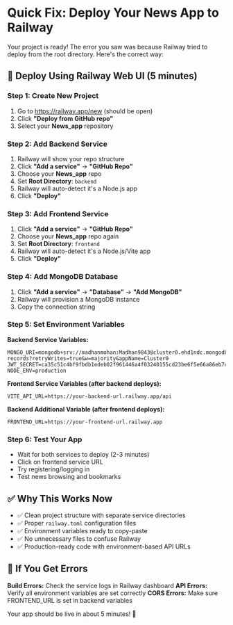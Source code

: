 # Quick Fix: Deploy Your News App to Railway

Your project is ready! The error you saw was because Railway tried to deploy from the root directory. Here's the correct way:

## 🚀 Deploy Using Railway Web UI (5 minutes)

### Step 1: Create New Project
1. Go to https://railway.app/new (should be open)
2. Click **"Deploy from GitHub repo"**
3. Select your **News_app** repository

### Step 2: Add Backend Service
1. Railway will show your repo structure
2. Click **"Add a service"** → **"GitHub Repo"**
3. Choose your **News_app** repo
4. Set **Root Directory**: `backend`
5. Railway will auto-detect it's a Node.js app
6. Click **"Deploy"**

### Step 3: Add Frontend Service  
1. Click **"Add a service"** → **"GitHub Repo"**
2. Choose your **News_app** repo again
3. Set **Root Directory**: `frontend`
4. Railway will auto-detect it's a Node.js/Vite app
5. Click **"Deploy"**

### Step 4: Add MongoDB Database
1. Click **"Add a service"** → **"Database"** → **"Add MongoDB"**
2. Railway will provision a MongoDB instance
3. Copy the connection string

### Step 5: Set Environment Variables

**Backend Service Variables:**
```
MONGO_URI=mongodb+srv://madhanmohan:Madhan9843@cluster0.ehd1ndc.mongodb.net/student-records?retryWrites=true&w=majority&appName=Cluster0
JWT_SECRET=ca35c51c4bf9fbdb1edeb02f961446a4f03240155cd23be6f5e66a86eb7cbc4618e5bdf3b44d77b67039bb2a9c38e6329e8253fd914d79dc1177124919081851
NODE_ENV=production
```

**Frontend Service Variables (after backend deploys):**
```
VITE_API_URL=https://your-backend-url.railway.app/api
```

**Backend Additional Variable (after frontend deploys):**
```
FRONTEND_URL=https://your-frontend-url.railway.app
```

### Step 6: Test Your App
- Wait for both services to deploy (2-3 minutes)
- Click on frontend service URL
- Try registering/logging in
- Test news browsing and bookmarks

## ✅ Why This Works Now

- ✅ Clean project structure with separate service directories
- ✅ Proper `railway.toml` configuration files
- ✅ Environment variables ready to copy-paste
- ✅ No unnecessary files to confuse Railway
- ✅ Production-ready code with environment-based API URLs

## 🔧 If You Get Errors

**Build Errors:** Check the service logs in Railway dashboard
**API Errors:** Verify all environment variables are set correctly
**CORS Errors:** Make sure FRONTEND_URL is set in backend variables

Your app should be live in about 5 minutes! 🎉